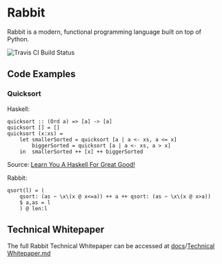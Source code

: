 Rabbit
======

Rabbit is a modern, functional programming language built on top of Python.

![Travis CI Build Status](https://travis-ci.org/evhub/rabbit.svg?branch=master)

## Code Examples

### Quicksort

Haskell:

```
quicksort :: (Ord a) => [a] -> [a]  
quicksort [] = []  
quicksort (x:xs) =   
    let smallerSorted = quicksort [a | a <- xs, a <= x]  
        biggerSorted = quicksort [a | a <- xs, a > x]  
    in  smallerSorted ++ [x] ++ biggerSorted  
```
Source: [Learn You A Haskell For Great Good!](http://learnyouahaskell.com/recursion#quick-sort)

Rabbit:
```
qsort(l) = (
    qsort: (as ~ \x\(x @ x<=a)) ++ a ++ qsort: (as ~ \x\(x @ x>a))
    $ a,as = l
    ) @ len:l
```

## Technical Whitepaper

The full Rabbit Technical Whitepaper can be accessed at [docs](/docs)/[Technical Whitepaper.md](/docs/Technical%20Whitepaper.md)

